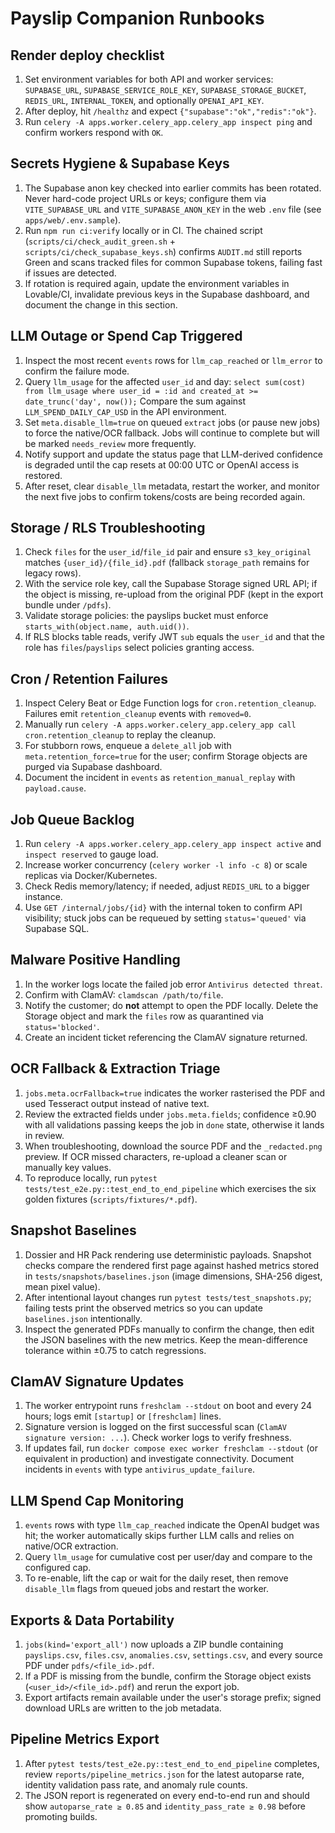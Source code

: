 # Payslip Companion Runbooks

## Render deploy checklist
1. Set environment variables for both API and worker services: `SUPABASE_URL`, `SUPABASE_SERVICE_ROLE_KEY`, `SUPABASE_STORAGE_BUCKET`, `REDIS_URL`, `INTERNAL_TOKEN`, and optionally `OPENAI_API_KEY`.
2. After deploy, hit `/healthz` and expect `{"supabase":"ok","redis":"ok"}`.
3. Run `celery -A apps.worker.celery_app.celery_app inspect ping` and confirm workers respond with `OK`.

## Secrets Hygiene & Supabase Keys
1. The Supabase anon key checked into earlier commits has been rotated. Never hard-code project URLs or keys; configure them via `VITE_SUPABASE_URL` and `VITE_SUPABASE_ANON_KEY` in the web `.env` file (see `apps/web/.env.sample`).
2. Run `npm run ci:verify` locally or in CI. The chained script (`scripts/ci/check_audit_green.sh` + `scripts/ci/check_supabase_keys.sh`) confirms `AUDIT.md` still reports Green and scans tracked files for common Supabase tokens, failing fast if issues are detected.
3. If rotation is required again, update the environment variables in Lovable/CI, invalidate previous keys in the Supabase dashboard, and document the change in this section.

## LLM Outage or Spend Cap Triggered
1. Inspect the most recent `events` rows for `llm_cap_reached` or `llm_error` to confirm the failure mode.
2. Query `llm_usage` for the affected `user_id` and day: `select sum(cost) from llm_usage where user_id = :id and created_at >= date_trunc('day', now());` Compare the sum against `LLM_SPEND_DAILY_CAP_USD` in the API environment.
3. Set `meta.disable_llm=true` on queued `extract` jobs (or pause new jobs) to force the native/OCR fallback. Jobs will continue to complete but will be marked `needs_review` more frequently.
4. Notify support and update the status page that LLM-derived confidence is degraded until the cap resets at 00:00 UTC or OpenAI access is restored.
5. After reset, clear `disable_llm` metadata, restart the worker, and monitor the next five jobs to confirm tokens/costs are being recorded again.

## Storage / RLS Troubleshooting
1. Check `files` for the `user_id`/`file_id` pair and ensure `s3_key_original` matches `{user_id}/{file_id}.pdf` (fallback `storage_path` remains for legacy rows).
2. With the service role key, call the Supabase Storage signed URL API; if the object is missing, re-upload from the original PDF (kept in the export bundle under `/pdfs`).
3. Validate storage policies: the payslips bucket must enforce `starts_with(object.name, auth.uid())`.
4. If RLS blocks table reads, verify JWT `sub` equals the `user_id` and that the role has `files`/`payslips` select policies granting access.

## Cron / Retention Failures
1. Inspect Celery Beat or Edge Function logs for `cron.retention_cleanup`. Failures emit `retention_cleanup` events with `removed=0`.
2. Manually run `celery -A apps.worker.celery_app.celery_app call cron.retention_cleanup` to replay the cleanup.
3. For stubborn rows, enqueue a `delete_all` job with `meta.retention_force=true` for the user; confirm Storage objects are purged via Supabase dashboard.
4. Document the incident in `events` as `retention_manual_replay` with `payload.cause`.

## Job Queue Backlog
1. Run `celery -A apps.worker.celery_app.celery_app inspect active` and `inspect reserved` to gauge load.
2. Increase worker concurrency (`celery worker -l info -c 8`) or scale replicas via Docker/Kubernetes.
3. Check Redis memory/latency; if needed, adjust `REDIS_URL` to a bigger instance.
4. Use `GET /internal/jobs/{id}` with the internal token to confirm API visibility; stuck jobs can be requeued by setting `status='queued'` via Supabase SQL.

## Malware Positive Handling
1. In the worker logs locate the failed job error `Antivirus detected threat`.
2. Confirm with ClamAV: `clamdscan /path/to/file`.
3. Notify the customer; do **not** attempt to open the PDF locally. Delete the Storage object and mark the `files` row as quarantined via `status='blocked'`.
4. Create an incident ticket referencing the ClamAV signature returned.

## OCR Fallback & Extraction Triage
1. `jobs.meta.ocrFallback=true` indicates the worker rasterised the PDF and used Tesseract output instead of native text.
2. Review the extracted fields under `jobs.meta.fields`; confidence ≥0.90 with all validations passing keeps the job in `done` state, otherwise it lands in review.
3. When troubleshooting, download the source PDF and the `_redacted.png` preview. If OCR missed characters, re-upload a cleaner scan or manually key values.
4. To reproduce locally, run `pytest tests/test_e2e.py::test_end_to_end_pipeline` which exercises the six golden fixtures (`scripts/fixtures/*.pdf`).

## Snapshot Baselines
1. Dossier and HR Pack rendering use deterministic payloads. Snapshot checks compare the rendered first page against hashed metrics stored in `tests/snapshots/baselines.json` (image dimensions, SHA-256 digest, mean pixel value).
2. After intentional layout changes run `pytest tests/test_snapshots.py`; failing tests print the observed metrics so you can update `baselines.json` intentionally.
3. Inspect the generated PDFs manually to confirm the change, then edit the JSON baselines with the new metrics. Keep the mean-difference tolerance within ±0.75 to catch regressions.

## ClamAV Signature Updates
1. The worker entrypoint runs `freshclam --stdout` on boot and every 24 hours; logs emit `[startup]` or `[freshclam]` lines.
2. Signature version is logged on the first successful scan (`ClamAV signature version: ...`). Check worker logs to verify freshness.
3. If updates fail, run `docker compose exec worker freshclam --stdout` (or equivalent in production) and investigate connectivity. Document incidents in `events` with type `antivirus_update_failure`.

## LLM Spend Cap Monitoring
1. `events` rows with type `llm_cap_reached` indicate the OpenAI budget was hit; the worker automatically skips further LLM calls and relies on native/OCR extraction.
2. Query `llm_usage` for cumulative cost per user/day and compare to the configured cap.
3. To re-enable, lift the cap or wait for the daily reset, then remove `disable_llm` flags from queued jobs and restart the worker.
## Exports & Data Portability
1. `jobs(kind='export_all')` now uploads a ZIP bundle containing `payslips.csv`, `files.csv`, `anomalies.csv`, `settings.csv`, and every source PDF under `pdfs/<file_id>.pdf`.
2. If a PDF is missing from the bundle, confirm the Storage object exists (`<user_id>/<file_id>.pdf`) and rerun the export job.
3. Export artifacts remain available under the user's storage prefix; signed download URLs are written to the job metadata.

## Pipeline Metrics Export
1. After `pytest tests/test_e2e.py::test_end_to_end_pipeline` completes, review `reports/pipeline_metrics.json` for the latest autoparse rate, identity validation pass rate, and anomaly rule counts.
2. The JSON report is regenerated on every end-to-end run and should show `autoparse_rate ≥ 0.85` and `identity_pass_rate ≥ 0.98` before promoting builds.
